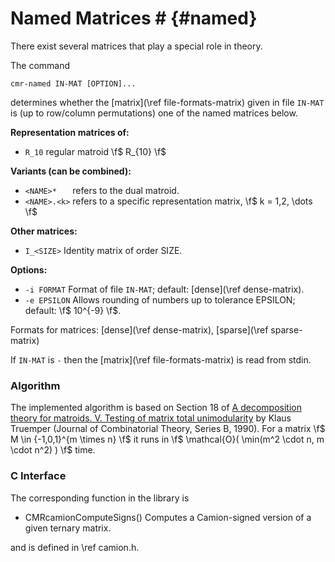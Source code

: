 # Named Matrices # {#named}

There exist several matrices that play a special role in theory.

The command

    cmr-named IN-MAT [OPTION]...

determines whether the [matrix](\ref file-formats-matrix) given in file `IN-MAT` is (up to row/column permutations) one of the named matrices below.

**Representation matrices of:**
  - `R_10`       regular matroid \f$ R_{10} \f$

**Variants (can be combined):**
  - `<NAME>*   ` refers to the dual matroid.
  - `<NAME>.<k>` refers to a specific representation matrix, \f$ k = 1,2, \dots \f$

**Other matrices:**
  - `I_<SIZE>`   Identity matrix of order SIZE.

**Options:**
  - `-i FORMAT`   Format of file `IN-MAT`; default: [dense](\ref dense-matrix).
  - `-e EPSILON`  Allows rounding of numbers up to tolerance EPSILON; default: \f$ 10^{-9} \f$.



Formats for matrices: [dense](\ref dense-matrix), [sparse](\ref sparse-matrix)

If `IN-MAT` is `-` then the [matrix](\ref file-formats-matrix) is read from stdin.

### Algorithm ###

The implemented algorithm is based on Section 18 of [A decomposition theory for matroids. V. Testing of matrix total unimodularity](https://doi.org/10.1016/0095-8956(90)90030-4) by Klaus Truemper (Journal of Combinatorial Theory, Series B, 1990).
For a matrix \f$ M \in \{-1,0,1\}^{m \times n} \f$ it runs in \f$ \mathcal{O}( \min(m^2 \cdot n, m \cdot n^2) ) \f$ time.

### C Interface ###

The corresponding function in the library is

  - CMRcamionComputeSigns() Computes a Camion-signed version of a given ternary matrix.

and is defined in \ref camion.h.
